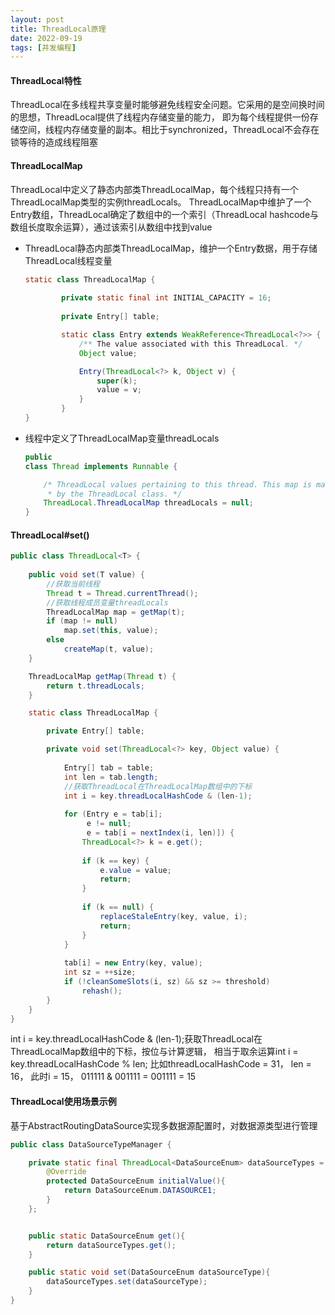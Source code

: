 ```yaml
---
layout: post
title: ThreadLocal原理
date: 2022-09-19
tags: [并发编程]
---
```


#### ThreadLocal特性
ThreadLocal在多线程共享变量时能够避免线程安全问题。它采用的是空间换时间的思想，ThreadLocal提供了线程内存储变量的能力，
即为每个线程提供一份存储空间，线程内存储变量的副本。相比于synchronized，ThreadLocal不会存在锁等待的造成线程阻塞

#### ThreadLocalMap
ThreadLocal中定义了静态内部类ThreadLocalMap，每个线程只持有一个ThreadLocalMap类型的实例threadLocals。
ThreadLocalMap中维护了一个Entry数组，ThreadLocal确定了数组中的一个索引（ThreadLocal hashcode与数组长度取余运算），通过该索引从数组中找到value

- ThreadLocal静态内部类ThreadLocalMap，维护一个Entry数据，用于存储ThreadLocal线程变量
    ```java
    static class ThreadLocalMap {
      
            private static final int INITIAL_CAPACITY = 16;
              
            private Entry[] table;
  
            static class Entry extends WeakReference<ThreadLocal<?>> {
                /** The value associated with this ThreadLocal. */
                Object value;
    
                Entry(ThreadLocal<?> k, Object v) {
                    super(k);
                    value = v;
                }
            }
    }
    ```
- 线程中定义了ThreadLocalMap变量threadLocals
    ```java
    public
    class Thread implements Runnable {
    
        /* ThreadLocal values pertaining to this thread. This map is maintained
         * by the ThreadLocal class. */
        ThreadLocal.ThreadLocalMap threadLocals = null;
    }
    ```
  
#### ThreadLocal#set()
```java
public class ThreadLocal<T> {
    
    public void set(T value) {
        //获取当前线程
        Thread t = Thread.currentThread();
        //获取线程成员变量threadLocals
        ThreadLocalMap map = getMap(t);
        if (map != null)
            map.set(this, value);
        else
            createMap(t, value);
    }

    ThreadLocalMap getMap(Thread t) {
        return t.threadLocals;
    }

    static class ThreadLocalMap {

        private Entry[] table;

        private void set(ThreadLocal<?> key, Object value) {
    
            Entry[] tab = table;
            int len = tab.length;
            //获取ThreadLocal在ThreadLocalMap数组中的下标
            int i = key.threadLocalHashCode & (len-1);
    
            for (Entry e = tab[i];
                 e != null;
                 e = tab[i = nextIndex(i, len)]) {
                ThreadLocal<?> k = e.get();
    
                if (k == key) {
                    e.value = value;
                    return;
                }
    
                if (k == null) {
                    replaceStaleEntry(key, value, i);
                    return;
                }
            }
    
            tab[i] = new Entry(key, value);
            int sz = ++size;
            if (!cleanSomeSlots(i, sz) && sz >= threshold)
                rehash();
        }
    }
}
```
int i = key.threadLocalHashCode & (len-1);获取ThreadLocal在ThreadLocalMap数组中的下标，按位与计算逻辑，
相当于取余运算int i = key.threadLocalHashCode % len; 比如threadLocalHashCode = 31， len = 16， 此时i = 15，
011111 & 001111 = 001111 = 15

#### ThreadLocal使用场景示例
基于AbstractRoutingDataSource实现多数据源配置时，对数据源类型进行管理
```java
public class DataSourceTypeManager {

	private static final ThreadLocal<DataSourceEnum> dataSourceTypes = new ThreadLocal<DataSourceEnum>() {
		@Override
		protected DataSourceEnum initialValue(){
			return DataSourceEnum.DATASOURCE1;
		}
	};


	public static DataSourceEnum get(){
		return dataSourceTypes.get();
	}

	public static void set(DataSourceEnum dataSourceType){
		dataSourceTypes.set(dataSourceType);
	}
}
```


